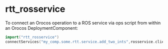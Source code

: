
rtt\_rosservice
===============

To connect an Orocos operation to a ROS service via ops script from within an
Orocos DeploymentComponent: 
```cpp
import("rtt_rosservice")
connectServices("my_comp.some.rtt.service.add_two_ints",rosservice.client("/some/ros/namespace/add_two_ints"))
```




